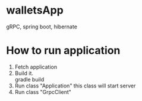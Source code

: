 # walletsApp
gRPC, spring boot, hibernate

# How to run application
1. Fetch application
2. Build it.     
    gradle build
3. Run class "Application" this class will start server 
4. Run class "GrpcClient" 


